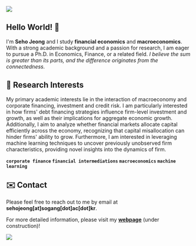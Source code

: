 <img src="https://capsule-render.vercel.app/api?type=waving&color=gradient&customColorList=2&height=100&section=header" />

## Hello World! 👋
I'm **Seho Jeong** and I study **financial economics** and **macroeconomics**. With a strong academic background and a passion for research, I am eager to pursue a Ph.D. in Economics, Finance, or a related field. *I believe the sum is greater than its parts, and the difference originates from the connectedness.*


## 🤩 Research Interests

My primary academic interests lie in the interaction of macroeconomy and corporate financing, investment and credit risk. I am particularly interested in how firms' debt financing strategies influence firm-level investment and growth, as well as their implications for aggregate economic growth. Additionally, I aim to analyze whether financial markets allocate capital efficiently across the economy, recognizing that capital misallocation can hinder firms' ability to grow. Furthermore, I am interested in leveraging machine learning techniques to uncover previously unobserved firm characteristics, providing novel insights into the dynamics of firm.

**`corporate finance` `financial intermediations` `macroeconomics` `machine learning`**

## ✉️ Contact
Please feel free to reach out to me by email at **sehojeong[at]sogang[dot]ac[dot]kr**.

For more detailed information, please visit my [**webpage**](https://zogvc.github.io/) (under construction)!

<img src="https://capsule-render.vercel.app/api?type=waving&color=gradient&customColorList=2&height=100&section=footer" />
